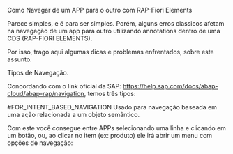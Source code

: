 Como Navegar de um APP para o outro com RAP-Fiori Elements

Parece simples, e é para ser simples. Porém, alguns erros classicos afetam na navegação de um app para outro utilizando annotations dentro de uma CDS (RAP-FIORI ELEMENTS).

Por isso, trago aqui algumas dicas e problemas enfrentados, sobre este assunto.

Tipos de Navegação.

Concordando com o link oficial da SAP: https://help.sap.com/docs/abap-cloud/abap-rap/navigation, temos três tipos:

#FOR_INTENT_BASED_NAVIGATION
Usado para navegação baseada em uma ação relacionada a um objeto semântico.

Com este você consegue entre APPs selecionando uma linha e clicando em um botão, ou, ao clicar no item (ex: produto) ele irá abrir um menu com opções de navegação:

